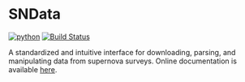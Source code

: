 # SNData

[![python](https://img.shields.io/badge/python-3.6+-g.svg)]() [![Build Status](https://travis-ci.com/djperrefort/SNData.svg?token=MKWwaqNeMpyaNQ2HGxM7&branch=master)](https://travis-ci.com/djperrefort/SNData)


A standardized and intuitive interface for downloading, parsing, and
manipulating data from supernova surveys. Online documentation is available
 [here](https://sn-data.readthedocs.io/en/latest/).

